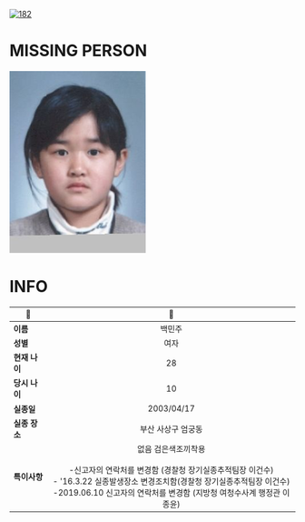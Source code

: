 [![182](https://img.shields.io/badge/%EC%8B%A4%EC%A2%85%EC%8B%A0%EA%B3%A0%EB%8A%94%20%EA%B5%AD%EB%B2%88%EC%97%86%EC%9D%B4-182-blue)](http://safe182.go.kr/index.do)

# MISSING PERSON

<img src="./missing_person.jpg">

# INFO

|🔑|💎|
|--|:--:|
|**이름**|백민주|
|**성별**|여자|
|**현재 나이**|28|
|**당시 나이**|10|
|**실종일**|2003/04/17|
|**실종 장소**|부산 사상구 엄궁동|
|**특이사항**|없음                       검은색조끼착용</br></br>-신고자의 연락처를 변경함 (경찰청 장기실종추적팀장 이건수)</br>- '16.3.22 실종발생장소 변경조치함(경찰청 장기실종추적팀장 이건수)</br>-2019.06.10 신고자의 연락처를 변경함 (지방청 여청수사계 행정관 이종윤)|
